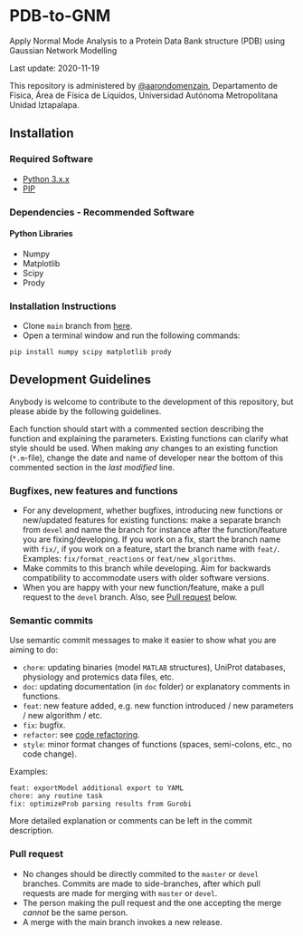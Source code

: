 # PDB-to-GNM
Apply Normal Mode Analysis to a Protein Data Bank structure (PDB) using Gaussian Network Modelling



Last update: 2020-11-19

This repository is administered by [@aarondomenzain](https://github.com/aarondomenzain), Departamento de Física, Área de Física de Líquidos, Universidad Autónoma Metropolitana Unidad Iztapalapa.

## Installation
### Required Software
* [Python 3.x.x](https://www.python.org/downloads/)
* [PIP](https://pip.pypa.io/en/stable/installing/) 
### Dependencies - Recommended Software
#### Python Libraries
* Numpy
* Matplotlib
* Scipy
* Prody
### Installation Instructions
* Clone `main` branch from [here](https://github.com/aarondomenzain/PDB-to-GNM).
* Open a terminal window and run the following commands:
```
pip install numpy scipy matplotlib prody
```
## Development Guidelines

Anybody is welcome to contribute to the development of this repository, but please abide by the following guidelines.

Each function should start with a commented section describing the function and explaining the parameters. Existing functions can clarify what style should be used. When making *any* changes to an existing function (`*.m`-file), change the date and name of developer near the bottom of this commented section in the *last modified* line.

### Bugfixes, new features and functions
* For any development, whether bugfixes, introducing new functions or new/updated features for existing functions: make a separate branch from `devel` and name the branch for instance after the function/feature you are fixing/developing. If you work on a fix, start the branch name with `fix/`, if you work on a feature, start the branch name with `feat/`. Examples: `fix/format_reactions` or `feat/new_algorithms`.
* Make commits to this branch while developing. Aim for backwards compatibility to accommodate users with older software versions.
* When you are happy with your new function/feature, make a pull request to the `devel` branch. Also, see [Pull request](#pull-request) below.

### Semantic commits
Use semantic commit messages to make it easier to show what you are aiming to do:
* `chore`: updating binaries (model `MATLAB` structures), UniProt databases, physiology and protemics data files, etc.
* `doc`: updating documentation (in `doc` folder) or explanatory comments in functions.
* `feat`: new feature added, e.g. new function introduced / new parameters / new algorithm / etc.
* `fix`: bugfix.
* `refactor`: see [code refactoring](https://en.wikipedia.org/wiki/Code_refactoring).
* `style`: minor format changes of functions (spaces, semi-colons, etc., no code change).

Examples:
```
feat: exportModel additional export to YAML
chore: any routine task
fix: optimizeProb parsing results from Gurobi
```
More detailed explanation or comments can be left in the commit description.

### Pull request
* No changes should be directly commited to the `master` or `devel` branches. Commits are made to side-branches, after which pull requests are made for merging with `master` or `devel`.
* The person making the pull request and the one accepting the merge _cannot_ be the same person.
* A merge with the main branch invokes a new release.
